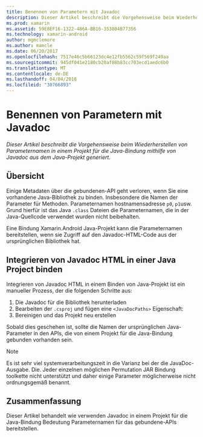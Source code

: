 ```yaml
---
title: Benennen von Parametern mit Javadoc
description: Dieser Artikel beschreibt die Vorgehensweise beim Wiederherstellen von Parameternamen in einem Projekt für die Java-Bindung mithilfe von Javadoc aus dem Java-Projekt generiert.
ms.prod: xamarin
ms.assetid: 59E8EF16-1322-486A-BB16-353804B77356
ms.technology: xamarin-android
author: mgmclemore
ms.author: mamcle
ms.date: 06/20/2017
ms.openlocfilehash: 7517e46c5b66123dc4e12fb5562c59f569f249aa
ms.sourcegitcommit: 945df041e2180cb20af08b83cc703ecd1aedc6b0
ms.translationtype: MT
ms.contentlocale: de-DE
ms.lasthandoff: 04/04/2018
ms.locfileid: "30766893"
---
```

# <a name="naming-parameters-with-javadoc"></a>Benennen von Parametern mit Javadoc

_Dieser Artikel beschreibt die Vorgehensweise beim Wiederherstellen von Parameternamen in einem Projekt für die Java-Bindung mithilfe von Javadoc aus dem Java-Projekt generiert._


## <a name="overview"></a>Übersicht

Einige Metadaten über die gebundenen-API geht verloren, wenn Sie eine vorhandene Java-Bibliothek zu binden. Insbesondere die Namen der Parameter für Methoden. Parameternamen hostnamensadresse `p0`, `p1`usw. Grund hierfür ist das Java `.class` Dateien die Parameternamen, die in der Java-Quellcode verwendet wurden nicht beibehalten. 

Eine Bindung Xamarin.Android Java-Projekt kann die Parameternamen bereitstellen, wenn sie Zugriff auf den Javadoc-HTML-Code aus der ursprünglichen Bibliothek hat. 

## <a name="integrating-javadoc-html-into-a-java-binding-project"></a>Integrieren von Javadoc HTML in einer Java Project binden

Integrieren von Javadoc HTML in einem Binden von Java-Projekt ist ein manueller Prozess, der die folgenden Schritte aus: 

1.  Die Javadoc für die Bibliothek herunterladen
2.  Bearbeiten der `.csproj` und fügen eine `<JavaDocPaths>` Eigenschaft:
3.  Bereinigen und das Projekt neu erstellen

Sobald dies geschehen ist, sollte die Namen der ursprünglichen Java-Parameter in den APIs, die von einem Projekt für die Java-Bindung gebunden vorhanden sein. 


> [!NOTE]
> Es ist sehr viel systemverarbeitungszeit in die Varianz bei der die JavaDoc-Ausgabe. Die. Jeder einzelnen möglichen Permutation JAR Bindung toolkette nicht unterstützt und daher einige Parameter möglicherweise nicht ordnungsgemäß benannt.


## <a name="summary"></a>Zusammenfassung

Dieser Artikel behandelt wie verwenden Javadoc in einem Projekt für die Java-Bindung Bedeutung Parameternamen für das gebundene-APIs bereitstellen. 

